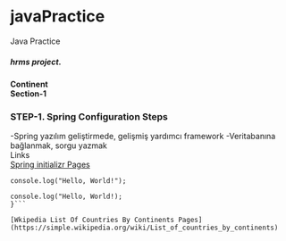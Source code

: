# javaPractice
Java Practice
##### hrms project.
**Continent**</br>
**Section-1**</br>
### STEP-1. Spring Configuration Steps</br>
-Spring yazılım geliştirmede, gelişmiş yardımcı framework
-Veritabanına bağlanmak, sorgu yazmak</br>
Links </br>
[Spring initializr Pages](https://start.spring.io/)

`console.log("Hello, World!");`

```function (){
console.log("Hello, World!);
}```

[Wkipedia List Of Countries By Continents Pages](https://simple.wikipedia.org/wiki/List_of_countries_by_continents)
